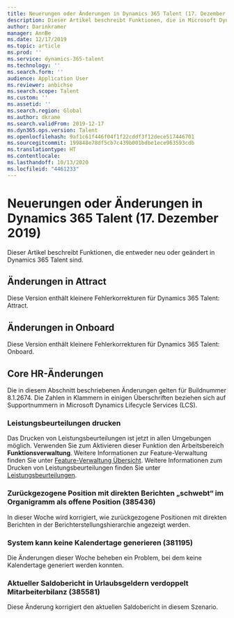 ```yaml
---
title: Neuerungen oder Änderungen in Dynamics 365 Talent (17. Dezember 2019)
description: Dieser Artikel beschreibt Funktionen, die in Microsoft Dynamics 365 Talent neu oder geändert wurden.
author: Darinkramer
manager: AnnBe
ms.date: 12/17/2019
ms.topic: article
ms.prod: ''
ms.service: dynamics-365-talent
ms.technology: ''
ms.search.form: ''
audience: Application User
ms.reviewer: anbichse
ms.search.scope: Talent
ms.custom: ''
ms.assetid: ''
ms.search.region: Global
ms.author: dkrame
ms.search.validFrom: 2019-12-17
ms.dyn365.ops.version: Talent
ms.openlocfilehash: 9af1c61f446f04f1f22cddf3f12dece517446701
ms.sourcegitcommit: 199848e78df5cb7c439b001bdbe1ece963593cdb
ms.translationtype: HT
ms.contentlocale: 
ms.lasthandoff: 10/13/2020
ms.locfileid: "4461233"
---
```

# <a name="whats-new-or-changed-in-dynamics-365-talent-december-17-2019"></a>Neuerungen oder Änderungen in Dynamics 365 Talent (17. Dezember 2019)

Dieser Artikel beschreibt Funktionen, die entweder neu oder geändert in Dynamics 365 Talent sind.

## <a name="changes-in-attract"></a>Änderungen in Attract

Diese Version enthält kleinere Fehlerkorrekturen für Dynamics 365 Talent: Attract.

## <a name="changes-in-onboard"></a>Änderungen in Onboard

Diese Version enthält kleinere Fehlerkorrekturen für Dynamics 365 Talent: Onboard.

## <a name="changes-in-core-hr"></a>Core HR-Änderungen

Die in diesem Abschnitt beschriebenen Änderungen gelten für Buildnummer 8.1.2674. Die Zahlen in Klammern in einigen Überschriften beziehen sich auf Supportnummern in Microsoft Dynamics Lifecycle Services (LCS).

### <a name="print-performance-reviews"></a>Leistungsbeurteilungen drucken

Das Drucken von Leistungsbeurteilungen ist jetzt in allen Umgebungen möglich. Verwenden Sie zum Aktivieren dieser Funktion den Arbeitsbereich **Funktionsverwaltung**. Weitere Informationen zur Feature-Verwaltung finden Sie unter [Feature-Verwaltung Übersicht](https://docs.microsoft.com/dynamics365/fin-ops-core/fin-ops/get-started/feature-management/feature-management-overview). Weitere Informationen zum Drucken von Leistungsbeurteilungen finden Sie unter [Leistungsbeurteilungen](https://docs.microsoft.com/dynamics365/talent/performance-management-overview#performance-reviews).

### <a name="retired-position-with-direct-reports-floats-in-org-diagram-as-an-open-position-385436"></a>Zurückgezogene Position mit direkten Berichten „schwebt“ im Organigramm als offene Position (385436)

In dieser Woche wird korrigiert, wie zurückgezogene Positionen mit direkten Berichten in der Berichterstellungshierarchie angezeigt werden.
 
### <a name="system-unable-to-generate-calendar-days-381195"></a>System kann keine Kalendertage generieren (381195) 

Die Änderungen dieser Woche beheben ein Problem, bei dem keine Kalendertage generiert werden konnten.

### <a name="current-balance-report-in-leave-pbi-doubles-employee-balance-385581"></a>Aktueller Saldobericht in Urlaubsgeldern verdoppelt Mitarbeiterbilanz (385581)

Diese Änderung korrigiert den aktuellen Saldobericht in diesem Szenario.
